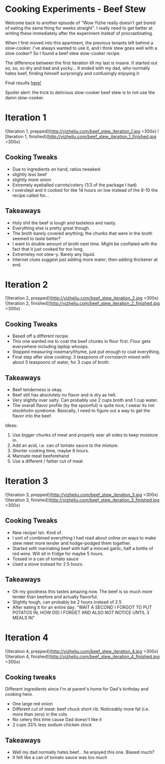 # Cooking Experiments - Beef Stew

Welcome back to another episode of "Wow Yizhe really doesn't get bored of eating the same thing for weeks straight". I really need to get better at writing these immediately after the experiment insteaf of procrastinating.

When I first moved into this apartment, the previous tenants left behind a slow-cooker. I've always wanted to use it, and I think stew goes well with a slow cooker? So I found a beef stew slow-cooker recipe.

The difference between the first iteration till my last is insane. It started out so, so, so dry and bad and yucky... It ended with my dad, who normally hates beef, finding himself surprsingly and confusingly enjoying it.

Final results [here!](http://yizheliu.com/recipes/beef_stew.md)

Spoiler alert: the trick to delicious slow-cooker beef stew is to not use the damn slow-cooker.


# Iteration 1

![Iteration 1, prepped](http://yizheliu.com/beef_stew_iteration_1.jpg =300x)
![Iteration 1, finished](http://yizheliu.com/beef_stew_iteration_1_finished.jpg =300x)

## Cooking Tweaks

* Due to ingredients on hand, ratios tweaked:
* slightly less beef
* slightly more onion
* Extremely eyeballed carrots/celery (1/3 of the package I had)
* I overslept and it cooked for like 14 hours on low instead of the 8-10 the recipe called for...

## Takeaways

* Holy shit the beef is tough and tasteless and nasty.
* Everything else is pretty great though.
* The broth barely covered anything; the chunks that were in the broth seemed to taste better?
* I want to double amount of broth next time. Might be conflated with the fact that it just cooked for too long.
* Extremeley not stew-y. Barely any liquid.
* Internet clues suggest just adding more water; then adding thickener at end.

# Iteration 2

![Iteration 2, prepped](http://yizheliu.com/beef_stew_iteration_2.jpg =300x)
![Iteration 2, finished](http://yizheliu.com/beef_stew_iteration_2_finished.jpg =300x)

## Cooking Tweaks

* Based off a different recipe.
* This one wanted me to coat the beef chunks in flour first. Flour gets everywhere including laptop whoops.
* Stopped measuring rosemary/thyme, just put enough to coat everything.
* Final step after slow cooking: 3 teaspoons of cornstarch mixed with about 5 teaspoons of water, for 3 cups of broth.

## Takeaways

* Beef tenderness is okay.
* Beef still has absolutely no flavor and is dry as hell.
* Very slightly over salty. Can probably use 2 cups broth and 1 cup water.
* The overall flavor profile (by the spoonful) is quite nice, I swear its not stockholm syndrome. Basically, I need to figure out a way to get the flavor into the beef.

Ideas:
1. Use bigger chunks of meat and properly sear all sides to keep moisture in.
2. Add an acid, i.e. can of tomato sauce to the mixture.
3. Shorter cooking time, maybe 8 hours.
4. Marinate meat beeforehand
5. Use a different / fattier cut of meat

# Iteration 3

![Iteration 3, prepped](http://yizheliu.com/beef_stew_iteration_3.jpg =300x)
![Iteration 3, finished](http://yizheliu.com/beef_stew_iteration_3_finished.jpg =300x)

## Cooking Tweaks

* New recipe! Ish. Kind of.
* I sort of combined everything I had read about online on ways to make stew meet more tender and hodge-podged them together.
* Started with marinating beef with half a minced garlic, half a bottle of red wine. Will sit in fridge for maybe 5 hours.
* Tossed in a can of tomato sauce
* Used a stove instead for 2.5 hours.

## Takeaways

* Oh my goodness this tastes amazing now. The beef is so much more tender than beefore and actually flavorful.
* Slightly tough, can probably be 2 hours instead of 2.5
* After eating it for an entire day: "WAIT A SECOND I FORGOT TO PUT POTATOS IN, HOW DID I FORGET AND ALSO NOT NOTICE UNTIL 3 MEALS IN"

# Iteration 4

![Iteration 4, prepped](http://yizheliu.com/beef_stew_iteration_4.jpg =300x)
![Iteration 4, finished](http://yizheliu.com/beef_stew_iteration_4_finished.jpg =300x)

## Cooking tweaks

Different ingredients since I'm at parent's home for Dad's birthday and cooking here.

* One large red onion
* Different cut of meat: beef chuck short rib. Noticeably more fat (i.e. more than zero) in the cuts
* No celery this time cause Dad doesn't like it
* 2 cups 33% less sodium chicken stock

## Takeaways

* Well my dad normally hates beef... he enjoyed this one. Biased much?
* It felt like a can of tomato sauce was too much
